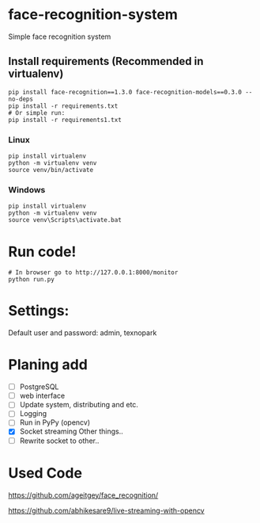 
# face-recognition-system
Simple face recognition system

## Install requirements (Recommended in virtualenv)
```
pip install face-recognition==1.3.0 face-recognition-models==0.3.0 --no-deps
pip install -r requirements.txt
# Or simple run:
pip install -r requirements1.txt
```

### Linux
```
pip install virtualenv
python -m virtualenv venv
source venv/bin/activate
```
### Windows
```
pip install virtualenv
python -m virtualenv venv
source venv\Scripts\activate.bat
```

# Run code!
```
# In browser go to http://127.0.0.1:8000/monitor
python run.py
```

# Settings:
Default user and password: admin, texnopark

# Planing add
- [ ] PostgreSQL
- [ ] web interface
- [ ] Update system, distributing and etc.
- [ ] Logging
- [ ] Run in PyPy (opencv)
- [X] Socket streaming
Other things..
- [ ] Rewrite socket to other..

# Used Code
https://github.com/ageitgey/face_recognition/

https://github.com/abhikesare9/live-streaming-with-opencv
